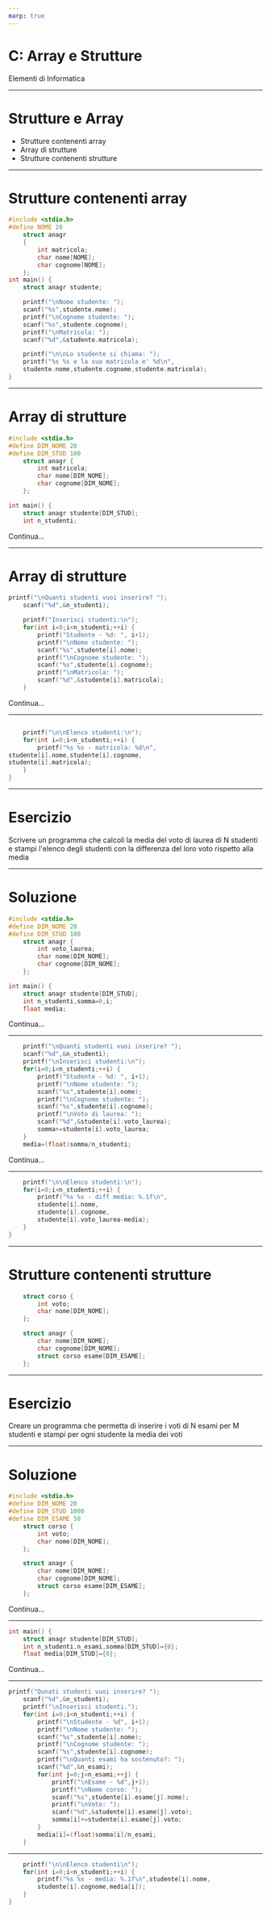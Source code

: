 ```yaml
---
marp: true
---
```


<!-- footer: M. Fraschini - Università degli Studi di Cagliari - AA 2022-2023 -->

<!-- paginate: true -->

<!-- size: 4:3 -->


# C: Array e Strutture

Elementi di Informatica

---

# Strutture e Array

- Strutture contenenti array
- Array di strutture
- Strutture contenenti strutture

---

# Strutture contenenti array

```C
#include <stdio.h>
#define NOME 20
    struct anagr
    {
        int matricola;
        char nome[NOME];
        char cognome[NOME];
    };
int main() {
    struct anagr studente;

    printf("\nNome studente: ");
    scanf("%s",studente.nome);
    printf("\nCognome studente: ");
    scanf("%s",studente.cognome);
    printf("\nMatricola: ");
    scanf("%d",&studente.matricola);

    printf("\n\nLo studente si chiama: ");
    printf("%s %s e la sua matricola e' %d\n",
    studente.nome,studente.cognome,studente.matricola);
}
```
---

# Array di strutture

```C
#include <stdio.h>
#define DIM_NOME 20
#define DIM_STUD 100
    struct anagr {
        int matricola;
        char nome[DIM_NOME];
        char cognome[DIM_NOME];
    };

int main() {
    struct anagr studente[DIM_STUD];
    int n_studenti;
```
Continua...

---

# Array di strutture

```C
printf("\nQuanti studenti vuoi inserire? ");
    scanf("%d",&n_studenti);

    printf("Inserisci studenti:\n");
    for(int i=0;i<n_studenti;++i) {
        printf("Studente - %d: ", i+1);
        printf("\nNome studente: ");
        scanf("%s",studente[i].nome);
        printf("\nCognome studente: ");
        scanf("%s",studente[i].cognome);
        printf("\nMatricola: ");
        scanf("%d",&studente[i].matricola);
    }
```
Continua...

---

```C

    printf("\n\nElenco studenti:\n");
    for(int i=0;i<n_studenti;++i) {
        printf("%s %s - matricola: %d\n",
studente[i].nome,studente[i].cognome,
studente[i].matricola);
    }
}
```

---

# Esercizio
Scrivere un programma che calcoli la media del voto di laurea di N studenti e stampi l'elenco degli studenti con la differenza del loro voto rispetto alla media

---

# Soluzione

```C
#include <stdio.h>
#define DIM_NOME 20
#define DIM_STUD 100
    struct anagr {
        int voto_laurea;
        char nome[DIM_NOME];
        char cognome[DIM_NOME];
    };

int main() {
    struct anagr studente[DIM_STUD];
    int n_studenti,somma=0,i;
    float media;
```
Continua...

---

```C
    printf("\nQuanti studenti vuoi inserire? ");
    scanf("%d",&n_studenti);
    printf("\nInserisci studenti:\n");
    for(i=0;i<n_studenti;++i) {
        printf("Studente - %d: ", i+1);
        printf("\nNome studente: ");
        scanf("%s",studente[i].nome);
        printf("\nCognome studente: ");
        scanf("%s",studente[i].cognome);
        printf("\nVoto di laurea: ");
        scanf("%d",&studente[i].voto_laurea);
        somma+=studente[i].voto_laurea;
    }
    media=(float)somma/n_studenti;
```
Continua...

---

```C
    printf("\n\nElenco studenti:\n");
    for(i=0;i<n_studenti;++i) {
        printf("%s %s - diff media: %.1f\n",
        studente[i].nome,
        studente[i].cognome,
        studente[i].voto_laurea-media);
    }
}
```

---

# Strutture contenenti strutture

```C
    struct corso {
        int voto;
        char nome[DIM_NOME];
    };

    struct anagr {
        char nome[DIM_NOME];
        char cognome[DIM_NOME];
        struct corso esame[DIM_ESAME];
    };
```

---

# Esercizio
Creare un programma che permetta di inserire i voti di N esami per M studenti e stampi per ogni studente la media dei voti

---

# Soluzione

```C
#include <stdio.h>
#define DIM_NOME 20
#define DIM_STUD 1000
#define DIM_ESAME 50
    struct corso {
        int voto;
        char nome[DIM_NOME];
    };

    struct anagr {
        char nome[DIM_NOME];
        char cognome[DIM_NOME];
        struct corso esame[DIM_ESAME];
    };
```
Continua...

---

```C
int main() {
    struct anagr studente[DIM_STUD];
    int n_studenti,n_esami,somma[DIM_STUD]={0};
    float media[DIM_STUD]={0};
```
Continua...
___


```C
printf("Qunati studenti vuoi inserire? ");
    scanf("%d",&n_studenti);
    printf("\nInserisci studenti.");
    for(int i=0;i<n_studenti;++i) {
        printf("\nStudente - %d", i+1);
        printf("\nNome studente: ");
        scanf("%s",studente[i].nome);
        printf("\nCognome studente: ");
        scanf("%s",studente[i].cognome);
        printf("\nQuanti esami ha sostenuto?: ");
        scanf("%d",&n_esami);
        for(int j=0;j<n_esami;++j) {
            printf("\nEsame - %d",j+1);
            printf("\nNome corso: ");
            scanf("%s",studente[i].esame[j].nome);
            printf("\nVoto: ");
            scanf("%d",&studente[i].esame[j].voto);
            somma[i]+=studente[i].esame[j].voto;
        }
        media[i]=(float)somma[i]/n_esami;
    }
```

---

```C
    printf("\n\nElenco studenti\n");
    for(int i=0;i<n_studenti;++i) {
        printf("%s %s - media: %.1f\n",studente[i].nome,
        studente[i].cognome,media[i]);
    }
}
```